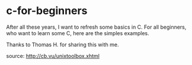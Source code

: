 # c-for-beginners

After all these years, I want to refresh some basics in C.
For all beginners, who want to learn some C, here are the simples examples.

Thanks to Thomas H. for sharing this with me.

source: http://cb.vu/unixtoolbox.xhtml
